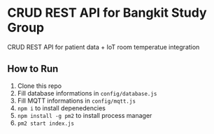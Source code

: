 # CRUD REST API for Bangkit Study Group
CRUD REST API for patient data + IoT room temperatue integration

## How to Run
1. Clone this repo
2. Fill database informations in `config/database.js`
3. Fill MQTT informations in `config/mqtt.js`
4. `npm i` to install depenedencies
5. `npm install -g pm2` to install process manager
6. `pm2 start index.js`